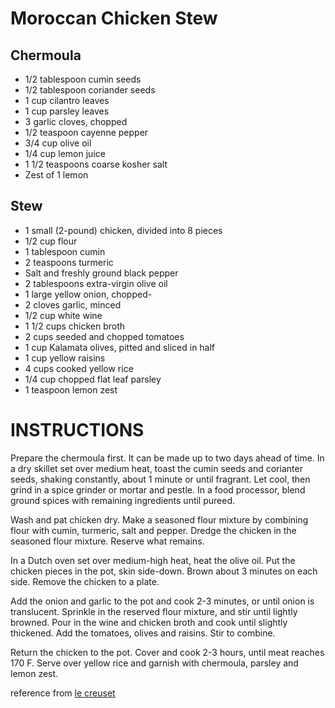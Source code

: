 # Moroccan Chicken Stew

## Chermoula

- 1/2 tablespoon cumin seeds
- 1/2 tablespoon coriander seeds
- 1 cup cilantro leaves
- 1 cup parsley leaves
- 3 garlic cloves, chopped
- 1/2 teaspoon cayenne pepper
- 3/4 cup olive oil
- 1/4 cup lemon juice
- 1 1/2 teaspoons coarse kosher salt
- Zest of 1 lemon

## Stew

- 1 small (2-pound) chicken, divided into 8 pieces
- 1/2 cup flour
- 1 tablespoon cumin
- 2 teaspoons turmeric
- Salt and freshly ground black pepper
- 2 tablespoons extra-virgin olive oil
- 1 large yellow onion, chopped- 
- 2 cloves garlic, minced
- 1/2 cup white wine
- 1 1/2 cups chicken broth
- 2 cups seeded and chopped tomatoes
- 1 cup Kalamata olives, pitted and sliced in half
- 1 cup yellow raisins
- 4 cups cooked yellow rice
- 1/4 cup chopped flat leaf parsley
- 1 teaspoon lemon zest

# INSTRUCTIONS
Prepare the chermoula first. It can be made up to two days ahead of time. In a dry skillet set over medium heat, toast the cumin seeds and corianter seeds, shaking constantly, about 1 minute or until fragrant. Let cool, then grind in a spice grinder or mortar and pestle. In a food processor, blend ground spices with remaining ingredients until pureed.

Wash and pat chicken dry. Make a seasoned flour mixture by combining flour with cumin, turmeric, salt and pepper. Dredge the chicken in the seasoned flour mixture. Reserve what remains.

In a Dutch oven set over medium-high heat, heat the olive oil. Put the chicken pieces in the pot, skin side-down. Brown about 3 minutes on each side. Remove the chicken to a plate.

Add the onion and garlic to the pot and cook 2-3 minutes, or until onion is translucent. Sprinkle in the reserved flour mixture, and stir until lightly browned. Pour in the wine and chicken broth and cook until slightly thickened. Add the tomatoes, olives and raisins. Stir to combine.

Return the chicken to the pot. Cover and cook 2-3 hours, until meat reaches 170 F. Serve over yellow rice and garnish with chermoula, parsley and lemon zest.

reference from [le creuset](https://www.lecreuset.com/moroccan-chicken-stew-with-chermoula)
